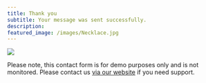 ```yaml
---
title: Thank you
subtitle: Your message was sent successfully.
description:
featured_image: /images/Necklace.jpg
---
```


![](/images/demo/about.jpg)

Please note, this contact form is for demo purposes only and is not monitored. Please contact us [via our website](https://jekyllthemes.io) if you need support.
